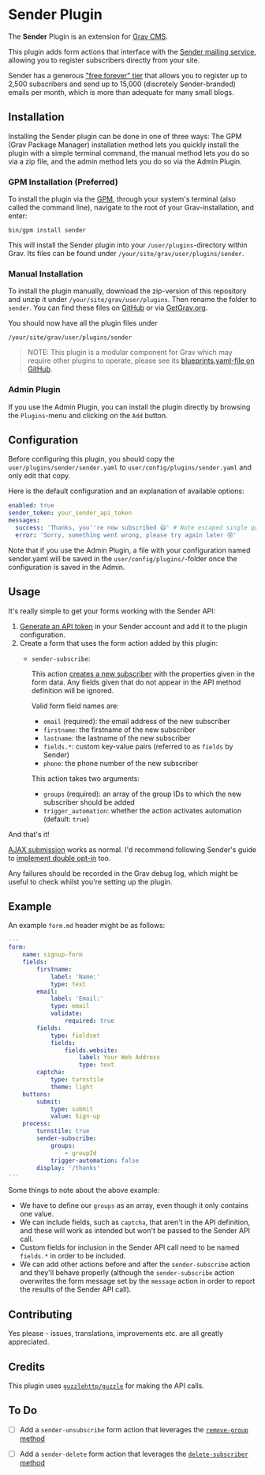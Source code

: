 # Sender Plugin

The **Sender** Plugin is an extension for [Grav CMS](http://github.com/getgrav/grav).

This plugin adds form actions that interface with the [Sender mailing service](https://www.sender.net/), allowing you to register subscribers directly from your site.

Sender has a generous ["free forever" tier](https://www.sender.net/pricing/) that allows you to register up to 2,500 subscribers and send up to 15,000 (discretely Sender-branded) emails per month, which is more than adequate for many small blogs.

## Installation

Installing the Sender plugin can be done in one of three ways: The GPM (Grav Package Manager) installation method lets you quickly install the plugin with a simple terminal command, the manual method lets you do so via a zip file, and the admin method lets you do so via the Admin Plugin.

### GPM Installation (Preferred)

To install the plugin via the [GPM](http://learn.getgrav.org/advanced/grav-gpm), through your system's terminal (also called the command line), navigate to the root of your Grav-installation, and enter:

    bin/gpm install sender

This will install the Sender plugin into your `/user/plugins`-directory within Grav. Its files can be found under `/your/site/grav/user/plugins/sender`.

### Manual Installation

To install the plugin manually, download the zip-version of this repository and unzip it under `/your/site/grav/user/plugins`. Then rename the folder to `sender`. You can find these files on [GitHub](https://github.com/aricooperdavis/grav-plugin-sender) or via [GetGrav.org](http://getgrav.org/downloads/plugins#extras).

You should now have all the plugin files under

    /your/site/grav/user/plugins/sender
	
> NOTE: This plugin is a modular component for Grav which may require other plugins to operate, please see its [blueprints.yaml-file on GitHub](https://github.com/aricooperdavis/grav-plugin-sender/blob/master/blueprints.yaml).

### Admin Plugin

If you use the Admin Plugin, you can install the plugin directly by browsing the `Plugins`-menu and clicking on the `Add` button.

## Configuration

Before configuring this plugin, you should copy the `user/plugins/sender/sender.yaml` to `user/config/plugins/sender.yaml` and only edit that copy.

Here is the default configuration and an explanation of available options:

```yaml
enabled: true
sender_token: your_sender_api_token
messages:
  success: 'Thanks, you''re now subscribed 😃' # Note escaped single quote
  error: 'Sorry, something went wrong, please try again later 😢'
```

Note that if you use the Admin Plugin, a file with your configuration named sender.yaml will be saved in the `user/config/plugins/`-folder once the configuration is saved in the Admin.

## Usage

It's really simple to get your forms working with the Sender API:

1. [Generate an API token](https://app.sender.net/settings/tokens) in your Sender account and add it to the plugin configuration.
2. Create a form that uses the form action added by this plugin:
    - `sender-subscribe`:
        
        This action [creates a new subscriber](https://api.sender.net/subscribers/add-subscriber/) with the properties given in the form data. Any fields given that do not appear in the API method definition will be ignored.
        
        Valid form field names are:

        - `email` (required): the email address of the new subscriber
        - `firstname`: the firstname of the new subscriber
        - `lastname`: the lastname of the new subscriber
        - `fields.*`: custom key-value pairs (referred to as `fields` by Sender)
        - `phone`: the phone number of the new subscriber

        This action takes two arguments:
        - `groups` (required): an array of the group IDs to which the new subscriber should be added
        - `trigger_automation`: whether the action activates automation (default: `true`)

And that's it!

[AJAX submission](https://learn.getgrav.org/17/forms/forms/how-to-ajax-submission) works as normal. I'd recommend following Sender's guide to [implement double opt-in](https://help.sender.net/knowledgebase/double-opt-in/) too.

Any failures should be recorded in the Grav debug log, which might be useful to check whilst you're setting up the plugin.

## Example

An example `form.md` header might be as follows:

```yaml
---
form:
    name: signup-form
    fields:
        firstname:
            label: 'Name:'
            type: text
        email:
            label: 'Email:'
            type: email
            validate:
                required: true
        fields:
            type: fieldset
            fields:
                fields.website:
                    label: Your Web Address
                    type: text
        captcha:
            type: turnstile
            theme: light
    buttons:
        submit:
            type: submit
            value: Sign-up
    process:
        turnstile: true
        sender-subscribe:
            groups: 
                - groupId
            trigger-automation: false
        display: '/thanks'
---
```

Some things to note about the above example:
- We have to define our `groups` as an array, even though it only contains one value.
- We can include fields, such as `captcha`, that aren't in the API definition, and these will work as intended but won't be passed to the Sender API call.
- Custom fields for inclusion in the Sender API call need to be named `fields.*` in order to be included.
- We can add other actions before and after the `sender-subscribe` action and they'll behave properly (although the `sender-subscribe` action overwrites the form message set by the `message` action in order to report the results of the Sender API call).

## Contributing

Yes please - issues, translations, improvements etc. are all greatly appreciated.

## Credits

This plugin uses [`guzzlehttp/guzzle`](https://packagist.org/packages/guzzlehttp/guzzle) for making the API calls.

## To Do

- [ ] Add a `sender-unsubscribe` form action that leverages the [`remove-group` method](https://api.sender.net/subscribers/remove-group/)
- [ ] Add a `sender-delete` form action that leverages the [`delete-subscriber` method](https://api.sender.net/subscribers/delete-subscriber/)

